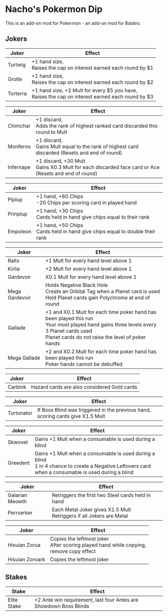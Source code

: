 # Nacho's Pokermon Dip
This is an add-on mod for Pokermon - an add-on mod for Balatro.

## Jokers

| Joker | Effect |
| ------ | ------ |
| Turtwig  | +1 hand size, <br/>Raises the cap on interest earned each round by $1|
| Grotle | +1 hand size, <br/>Raises the cap on interest earned each round by $2|
| Torterra | +1 hand size, +2 Mult for every $5 you have, <br/>Raises the cap on interest earned each round by $3|

| Joker | Effect |
| ------ | ------ |
| Chimchar | +1 discard, <br/>Adds the rank of highest ranked card discarded this round to Mult|
| Monferno | +1 discard, <br/>Gains Mult equal to the rank of highest card discarded (Resets and end of round)|
| Infernape | +1 discard, +30 Mult <br/>Gains X0.3 Mult for each discarded face card or Ace (Resets and end of round)|

| Joker | Effect |
| ------ | ------ |
| Piplup | +1 hand, +80 Chips <br/>-20 Chips per scoring card in played hand |
| Prinplup | +1 hand, +30 Chips <br/> Cards held in hand give chips equal to their rank |
| Empoleon | +1 hand, +50 Chips <br/> Cards held in hand give chips equal to double their rank |

| Joker | Effect |
| ------ | ------ |
| Ralts | +1 Mult for every hand level above 1 |
| Kirlia | +2 Mult for every hand level above 1 |
| Gardevoir | X0.1 Mult for every hand level above 1 |
| Mega Gardevoir | Holds Negative Black Hole<br/>Create an Orbital Tag when a Planet card is used<br/>Held Planet cards gain Polychrome at end of round |
| Gallade | +1 and X0.1 Mult for each time poker hand has been played this run<br/>Your most played hand gains three levels every 3 Planet cards used<br/>Planet cards do not raise the level of poker hands |
| Mega Gallade | +2 and X0.2 Mult for each time poker hand has been played this run<br/>Poker hands cannot be debuffed |

| Joker | Effect |
| ------ | ------ |
| Carbink | Hazard cards are also considered Gold cards |

| Joker | Effect |
| ------ | ------ |
| Turtonator | If Boss Blind was triggered in the previous hand, scoring cards give X1.5 Mult |

| Joker | Effect |
| ------ | ------ |
| Skwovet | Gains +1 Mult when a consumable is used during a blind |
| Greedent | Gains +1 Mult when a consumable is used during a blind <br/>1 in 4 chance to create a Negative Leftovers card <br/>when a consumable is used during a blind|

| Joker | Effect |
| ------ | ------ |
| Galarian Meowth | Retriggers the first two Steel cards held in hand |
| Perrserker | Each Metal Joker gives X1.5 Mult <br/> Retriggers if all Jokers are Metal |

| Joker | Effect |
| ------ | ------ |
| Hisuian Zorua | Copies the leftmost joker <br/>After scoring played hand while copying,<br/> remove copy effect |
| Hisuian Zoroark | Copies the leftmost joker |

## Stakes

| Stake | Effect |
| ------ | ------ |
| Elite Stake | +2 Ante win requirement, last four Antes are Showdown Boss Blinds |
